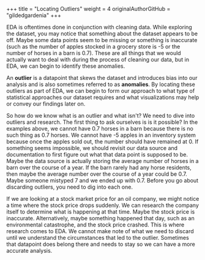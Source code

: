 +++
title = "Locating Outliers"
weight = 4
originalAuthorGitHub = "gildedgardenia"
+++


EDA is oftentimes done in conjunction with cleaning data. While exploring the dataset, you may notice that something about the dataset appears to be off. Maybe some data points seem to be missing or something is inaccurate (such as the number of apples stocked in a grocery store is -5 or the number of horses in a barn is 0.7). These are all things that we would actually want to deal with during the process of cleaning our data, but in EDA, we can begin to identify these anomalies.

An **outlier** is a datapoint that skews the dataset and introduces bias into our analysis and is also sometimes referred to as **anomalies**. By locating these outliers as part of EDA, we can begin to form our approach to what type of statistical approaches our dataset requires and what visualizations may help or convey our findings later on.

So how do we know what is an outlier and what isn't? We need to dive into outliers and research. The first thing to ask ourselves is is it possible? In the examples above, we cannot have 0.7 horses in a barn because there is no such thing as 0.7 horses. We cannot have -5 apples in an inventory system because once the apples sold out, the number should have remained at 0. If something seems impossible, we should revisit our data source and documentation to first figure out what that data point is supposed to be. Maybe the data source is actually storing the average number of horses in a barn over the course of a year. If the barn rarely had any horse residents, then maybe the average number over the course of a year could be 0.7. Maybe someone mistyped 7 and we ended up with 0.7. Before you go about discarding outliers, you need to dig into each one.

If we are looking at a stock market price for an oil company, we might notice a time where the stock price drops suddenly. We can research the company itself to determine what is happening at that time. Maybe the stock price is inaccurate. Alternatively, maybe something happened that day, such as an environmental catastrophe, and the stock price crashed. This is where research comes to EDA. We cannot make note of what we need to discard until we understand the circumstances that led to the outlier. Sometimes that datapoint does belong there and needs to stay so we can have a more accurate analysis.



